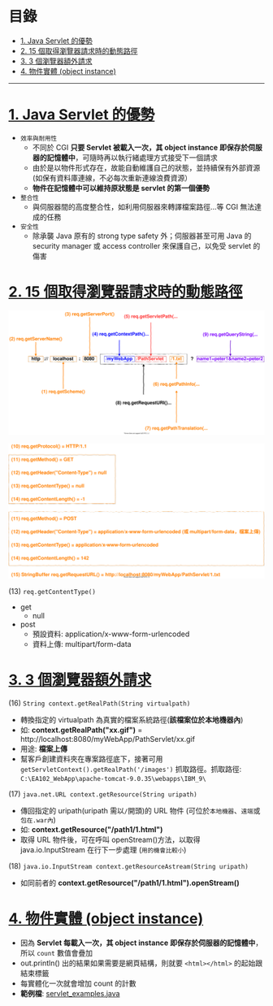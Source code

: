 <h1 id="top">目錄</h1>

- [1. Java Servlet 的優勢](#s1)
- [2. 15 個取得瀏覽器請求時的動態路徑](#s2)
- [3. 3 個瀏覽器額外請求](#s3)
- [4. 物件實體 (object instance)](#s4)

---

# <a id='s1' class='md-title' href='#top'>1. Java Servlet 的優勢</a>

- `效率與耐用性`
  - 不同於 CGI **只要 Servlet 被載入一次，其 object instance 即保存於伺服器的記憶體中**，可隨時再以執行緒處理方式接受下一個請求
  - 由於是以物件形式存在，故能自動維護自己的狀態，並持續保有外部資源(如保有資料庫連線，不必每次重新連線浪費資源）
  - **物件在記憶體中可以維持原狀態是 servlet 的第一個優勢**
- `整合性`
  - 與伺服器間的高度整合性，如利用伺服器來轉譯檔案路徑...等 CGI 無法達成的任務
- `安全性`
  - 除承襲 Java 原有的 strong type safety 外；伺服器甚至可用 Java 的 security manager 或 access controller 來保護自己，以免受 servlet 的傷害

# <a id='s2' class='md-title' href='#top'>2. 15 個取得瀏覽器請求時的動態路徑</a>

<p><img src='./image/01.JavaServlet的優勢.01.dio.svg'></p>

<p><img src='./image/02.JavaServlet的優勢.02.dio.svg'></p>

(13) `req.getContentType()`

- get
  - null
- post
  - 預設資料: application/x-www-form-urlencoded
  - 資料上傳: multipart/form-data

# <a id='s3' class='md-title' href='#top'>3. 3 個瀏覽器額外請求</a>

(16) `String context.getRealPath(String virtualpath)`

- 轉換指定的 virtualpath 為真實的檔案系統路徑(**該檔案位於本地機器內**)
- 如: **context.getRealPath("xx.gif")** = http://localhost:8080/myWebApp/PathServlet/xx.gif
- 用途: **檔案上傳**
- 幫客戶創建資料夾在專案路徑底下，接著可用 `getServletContext().getRealPath('/images')` 抓取路徑。抓取路徑: `C:\EA102_WebApp\apache-tomcat-9.0.35\webapps\IBM_9\`

(17) `java.net.URL context.getResource(String uripath)`

- 傳回指定的 uripath(uripath 需以`/`開頭)的 URL 物件 (可位於`本地機器`、`遠端`或`包在.war內`)
- 如: **context.getResource("/path1/1.html")**
- 取得 URL 物件後，可在呼叫 openStream()方法，以取得 java.io.InputStream 在行下一步處理 (`用的機會比較小`)

(18) `java.io.InputStream context.getResourceAstream(String uripath)`

- 如同前者的 **context.getResource("/path1/1.html").openStream()**

# <a id='s4' class='md-title' href='#top'>4. 物件實體 (object instance)</a>

- 因為 **Servlet 每載入一次，其 object instance 即保存於伺服器的記憶體中**，所以 `count` 數值會疊加
- out.println() 出的結果如果需要是網頁結構，則就要 `<html></html>` 的起始跟結束標籤
- 每實體化一次就會增加 count 的計數
- **範例檔**: [servlet_examples.java](./doc/servlet_examples.java?target=_blank)
